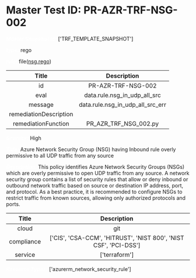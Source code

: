 



# Master Test ID: PR-AZR-TRF-NSG-002


***<font color="white">Master Snapshot Id:</font>*** ['TRF_TEMPLATE_SNAPSHOT']

***<font color="white">type:</font>*** rego

***<font color="white">rule:</font>*** file([nsg.rego])  
  
  
  
  

|Title|Description|
| :---: | :---: |
|id|PR-AZR-TRF-NSG-002|
|eval|data.rule.nsg_in_udp_all_src|
|message|data.rule.nsg_in_udp_all_src_err|
|remediationDescription||
|remediationFunction|PR_AZR_TRF_NSG_002.py|


***<font color="white">Severity:</font>*** High

***<font color="white">Title:</font>*** Azure Network Security Group (NSG) having Inbound rule overly permissive to all UDP traffic from any source

***<font color="white">Description:</font>*** This policy identifies Azure Network Security Groups (NSGs) which are overly permissive to open UDP traffic from any source. A network security group contains a list of security rules that allow or deny inbound or outbound network traffic based on source or destination IP address, port, and protocol. As a best practice, it is recommended to configure NSGs to restrict traffic from known sources, allowing only authorized protocols and ports.  
  
  

|Title|Description|
| :---: | :---: |
|cloud|git|
|compliance|['CIS', 'CSA-CCM', 'HITRUST', 'NIST 800', 'NIST CSF', 'PCI-DSS']|
|service|['terraform']|


***<font color="white">Resource Types:</font>*** ['azurerm_network_security_rule']


[nsg.rego]: https://github.com/prancer-io/prancer-compliance-test/tree/master/azure/terraform/nsg.rego
